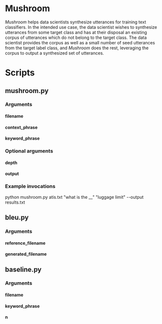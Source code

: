 # Mushroom

*Mushroom* helps data scientists synthesize utterances for training text classifiers. In the intended use case, the data scientist wishes to synthesize utterances from some target class and has at their disposal an existing corpus of utterances which do not belong to the target class. The data scientist provides the corpus as well as a small number of seed utterances from the target label class, and *Mushroom* does the rest, leveraging the corpus to output a synthesized set of utterances.

# Scripts

## mushroom.py

### Arguments

#### filename

#### context_phrase

#### keyword_phrase

### Optional arguments

#### depth

#### output

### Example invocations

python mushroom.py atis.txt "what is the __" "luggage limit" --output results.txt

## bleu.py

### Arguments

#### reference_filename

#### generated_filename

#### 

## baseline.py

### Arguments

#### filename

#### keyword_phrase

#### n
